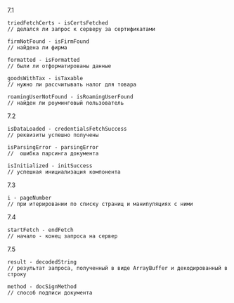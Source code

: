 
7.1

    triedFetchCerts - isCertsFetched
    // делался ли запрос к серверу за сертификатами

    firmNotFound - isFirmFound
    // найдена ли фирма

    formatted - isFormatted
    // были ли отформатированы данные

    goodsWithTax - isTaxable
    // нужно ли рассчитывать налог для товара

    roamingUserNotFound - isRoamingUserFound
    // найден ли роуминговый пользователь

7.2

    isDataLoaded - credentialsFetchSuccess
    // реквизиты успешно получены

    isParsingError - parsingError
    //  ошибка парсинга документа

    isInitialized - initSuccess
    // успешная инициализация компонента

7.3
    
    i - pageNumber
    // при итерировании по списку страниц и манипуляциях с ними

7.4

    startFetch - endFetch
    // начало - конец запроса на сервер

7.5

    result - decodedString
    // результат запроса, полученный в виде ArrayBuffer и декодированный в строку

    method - docSignMethod
    // способ подписи документа

    